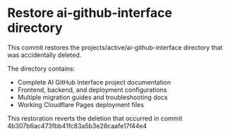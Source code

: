 # Restore ai-github-interface directory

This commit restores the projects/active/ai-github-interface directory that was accidentally deleted.

The directory contains:
- Complete AI GitHub Interface project documentation
- Frontend, backend, and deployment configurations
- Multiple migration guides and troubleshooting docs
- Working Cloudflare Pages deployment files

This restoration reverts the deletion that occurred in commit 4b307b6ac473fbb41fc83a5b3e28caafe17f44e4
